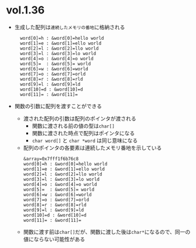 # vol.1.36

- 生成した配列は`連続したメモリの番地`に格納される
  ```
    word[0]=h : &word[0]=hello world
    word[1]=e : &word[1]=ello world
    word[2]=l : &word[2]=llo world
    word[3]=l : &word[3]=lo world
    word[4]=o : &word[4]=o world
    word[5]=  : &word[5]= world
    word[6]=w : &word[6]=world
    word[7]=o : &word[7]=orld
    word[8]=r : &word[8]=rld
    word[9]=l : &word[9]=ld
    word[10]=d : &word[10]=d
    word[11]= : &word[11]=
  ```

- 関数の引数に配列を渡すことができる
  - 渡された配列の引数は配列のポインタが渡される
    - 関数に渡される前の値の型は`char[]`
    - 関数に渡された時点で配列はポインタになる
    - `char word[]` と `char *word` は同じ意味になる
  - 配列のポインタの各要素は連続したメモリ番地を示している
    ```
    &array=0x7fff1f6b76c8
    word[0]=h : &word[0]=hello world
    word[1]=e : &word[1]=ello world
    word[2]=l : &word[2]=llo world
    word[3]=l : &word[3]=lo world
    word[4]=o : &word[4]=o world
    word[5]=  : &word[5]= world
    word[6]=w : &word[6]=world
    word[7]=o : &word[7]=orld
    word[8]=r : &word[8]=rld
    word[9]=l : &word[9]=ld
    word[10]=d : &word[10]=d
    word[11]= : &word[11]=
    ```
  - 関数に渡す前は`char[]`だが、関数に渡した後は`char*`になるので、同一の値にならない可能性がある